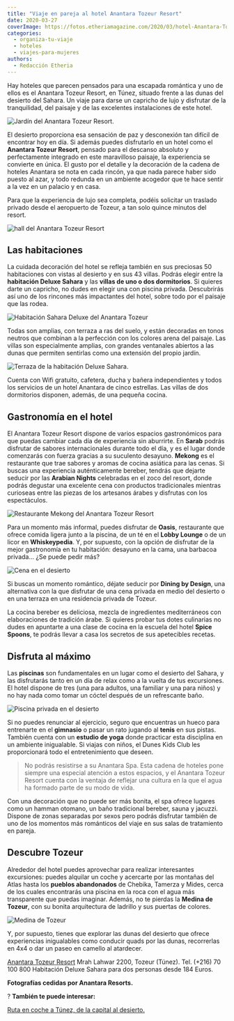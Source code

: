 ```yaml
---
title: "Viaje en pareja al hotel Anantara Tozeur Resort"
date: 2020-03-27
coverImage: https://fotos.etheriamagazine.com/2020/03/hotel-Anantara-Tozeur-One-Bedroom-Pool-Villa.jpg
categories: 
  - organiza-tu-viaje
  - hoteles
  - viajes-para-mujeres
authors: 
  - Redacción Etheria
---
```


Hay hoteles que parecen pensados para una escapada romántica y uno de ellos es el 
Anantara Tozeur Resort, en Túnez, situado frente a las dunas del desierto del Sahara. Un 
viaje para darse un capricho de lujo y disfrutar de la tranquilidad, del paisaje y de 
las excelentes instalaciones de este hotel. 

![Jardín del Anantara Tozeur Resort.](https://fotos.etheriamagazine.com/2020/03/hotel-Anantara-Tozeur-900x600.jpg "Jardín del Anantara Tozeur Resort.")

El desierto proporciona esa sensación de paz y desconexión tan difícil de encontrar hoy 
en día. Si además puedes disfrutarlo en un hotel como el **Anantara Tozeur Resort**, 
pensado para el descanso absoluto y perfectamente integrado en este maravilloso paisaje, 
la experiencia se convierte en única. El gusto por el detalle y la decoración de la 
cadena de hoteles Anantara se nota en cada rincón, ya que nada parece haber sido puesto 
al azar, y todo redunda en un ambiente acogedor que te hace sentir a la vez en un 
palacio y en casa. 

Para que la experiencia de lujo sea completa, podéis solicitar un traslado privado desde 
el aeropuerto de Tozeur, a tan solo quince minutos del resort. 

![hall del Anantara Tozeur Resort](https://fotos.etheriamagazine.com/2020/03/Hotel-Anantara-Tozeur-Lobby-900x520.jpg "Amplio hall del hotel.")

## Las habitaciones

La cuidada decoración del hotel se refleja también en sus preciosas 50 habitaciones con 
vistas al desierto y en sus 43 villas. Podrás elegir entre la **habitación Deluxe 
Sahara** y las **villas de uno o dos dormitorios**. Si quieres darte un capricho, no 
dudes en elegir una con piscina privada. Descubrirás así uno de los rincones más 
impactantes del hotel, sobre todo por el paisaje que las rodea. 

![Habitación Sahara Deluxe del Anantara Tozeur](https://fotos.etheriamagazine.com/2020/03/Hotel-Anantara-Tozeur-Sahara-Deluxe-Room-900x600.jpg "Habitación Sahara Deluxe.")

Todas son amplias, con terraza a ras del suelo, y están decoradas en tonos neutros que 
combinan a la perfección con los colores arena del paisaje. Las villas son especialmente 
amplias, con grandes ventanales abiertos a las dunas que permiten sentirlas como una 
extensión del propio jardín. 

![Terraza de la habitación Deluxe Sahara.](https://fotos.etheriamagazine.com/2020/03/hotel-Anantara-Tozeur-Deluxe-Room-900x600.jpg "Terraza de la habitación Deluxe Sahara.")

Cuenta con Wifi gratuito, cafetera, ducha y bañera independientes y todos los servicios 
de un hotel Anantara de cinco estrellas. Las villas de dos dormitorios disponen, además, 
de una pequeña cocina. 

## Gastronomía en el hotel

El Anantara Tozeur Resort dispone de varios espacios gastronómicos para que puedas 
cambiar cada día de experiencia sin aburrirte. En **Sarab** podrás disfrutar de sabores 
internacionales durante todo el día, y es el lugar donde comenzarás con fuerza gracias a 
su suculento desayuno. **Mekong** es el restaurante que trae sabores y aromas de cocina 
asiática para las cenas. Si buscas una experiencia auténticamente bereber, tendrás que 
dejarte seducir por las **Arabian Nights** celebradas en el zoco del resort, donde 
podrás degustar una excelente cena con productos tradicionales mientras curioseas entre 
las piezas de los artesanos árabes y disfrutas con los espectáculos. 

![Restaurante Mekong del Anantara Tozeur Resort](https://fotos.etheriamagazine.com/2020/03/hotel-Anantara-Tozeur-Mekong-Restaurant-900x600.jpg "Restaurante Mekong.")

Para un momento más informal, puedes disfrutar de **Oasis**, restaurante que ofrece 
comida ligera junto a la piscina, de un té en el **Lobby Lounge** o de un licor en 
**Whiskeypedia**. Y, por supuesto, con la opción de disfrutar de la mejor gastronomía en 
tu habitación: desayuno en la cama, una barbacoa privada… ¿Se puede pedir más? 

![Cena en el desierto](https://fotos.etheriamagazine.com/2020/03/Hotel-Anantara-Tozeur-Dining-by-Design-900x630.jpg "Dining by Design en el desierto.")

Si buscas un momento romántico, déjate seducir por **Dining by Design**, una alternativa 
con la que disfrutar de una cena privada en medio del desierto o en una terraza en una 
residencia privada de Tozeur. 

La cocina bereber es deliciosa, mezcla de ingredientes mediterráneos con elaboraciones 
de tradición árabe. Si quieres probar tus dotes culinarias no dudes en apuntarte a una 
clase de cocina en la escuela del hotel **Spice Spoons**, te podrás llevar a casa los 
secretos de sus apetecibles recetas. 

## Disfruta al máximo

Las **piscinas** son fundamentales en un lugar como el desierto del Sahara, y las 
disfrutarás tanto en un día de relax como a la vuelta de tus excursiones. El hotel 
dispone de tres (una para adultos, una familiar y una para niños) y no hay nada como 
tomar un cóctel después de un refrescante baño. 

![Piscina privada en el desierto](https://fotos.etheriamagazine.com/2020/03/hotel-Anantara-Tozeur-One-Bedroom-Pool-Villa-900x564.jpg "Piscina privada de una de las Villas.")

Si no puedes renunciar al ejercicio, seguro que encuentras un hueco para entrenarte en 
el **gimnasio** o pasar un rato jugando al **tenis** en sus pistas. También cuenta con 
un **estudio de yoga** donde practicar esta disciplina en un ambiente inigualable. Si 
viajas con niños, el Dunes Kids Club les proporcionará todo el entretenimiento que 
deseen. 

> No podrás resistirse a su Anantara Spa. Esta cadena de hoteles pone siempre una especial 
> atención a estos espacios, y el Anantara Tozeur Resort cuenta con la ventaja de reflejar 
> una cultura en la que el agua ha formado parte de su modo de vida. 

Con una decoración que no puede ser más bonita, el spa ofrece lugares como un hamman 
otomano, un baño tradicional bereber, sauna y jacuzzi. Dispone de zonas separadas por 
sexos pero podrás disfrutar también de uno de los momentos más románticos del viaje en 
sus salas de tratamiento en pareja. 

## Descubre Tozeur

Alrededor del hotel puedes aprovechar para realizar interesantes excursiones: puedes 
alquilar un coche y acercarte por las montañas del Atlas hasta los **pueblos 
abandonados** de Chebika, Tamerza y Mides, cerca de los cuales encontrarás una piscina 
en la roca con el agua más transparente que puedas imaginar. Además, no te pierdas la 
**Medina de Tozeur**, con su bonita arquitectura de ladrillo y sus puertas de colores. 

![Medina de Tozeur](https://fotos.etheriamagazine.com/2020/03/Hotel-Anantara-Tozeur-Medina-900x673.jpg "Medina de Tozeur.")

Y, por supuesto, tienes que explorar las dunas del desierto que ofrece experiencias 
inigualables como conducir quads por las dunas, recorrerlas en 4x4 o dar un paseo en 
camello al atardecer. 

[Anantara Tozeur Resort](https://www.anantara.com/es/tozeur) Mrah Lahwar 2200, Tozeur 
(Túnez). Tel. (+216) 70 100 800 Habitación Deluxe Sahara para dos personas desde 184 
Euros. 

**Fotografías cedidas por Anantara Resorts.** 

? **También te puede interesar:** 

[Ruta en coche a Túnez, de la capital al 
desierto.](http://etheriamagazine.com/2018/05/14/tunez-en-coche-desde-la-capital-al-desierto/)
